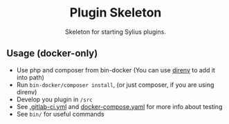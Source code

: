 <h1 align="center">Plugin Skeleton</h1>

<p align="center">Skeleton for starting Sylius plugins.</p>

## Usage (docker-only)

- Use php and composer from bin-docker (You can use [direnv](https://direnv.net) to add it into path)
- Run `bin-docker/composer install`, (or just composer, if you are using direnv)
- Develop you plugin in `/src`
- See [.gitlab-ci.yml](.gitlab-ci.yml) and [docker-compose.yaml](docker-compose.yaml) for more info about testing
- See `bin/` for useful commands
